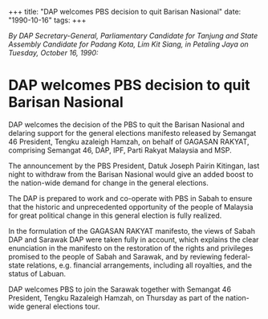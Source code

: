 +++ 
title: "DAP welcomes PBS decision to quit Barisan Nasional"
date: "1990-10-16"
tags:
+++

_By DAP Secretary-General, Parliamentary Candidate for Tanjung and State Assembly Candidate for Padang Kota, Lim Kit Siang, in Petaling Jaya on Tuesday, October 16, 1990:_

# DAP welcomes PBS decision to quit Barisan Nasional

DAP welcomes the decision of the PBS to quit the Barisan Nasional and delaring support for the general elections manifesto released by Semangat 46 President, Tengku azaleigh Hamzah, on behalf of GAGASAN RAKYAT, comprising Semangat 46, DAP, IPF, Parti Rakyat Malaysia and MSP.</u>

The announcement by the PBS President, Datuk Joseph Pairin Kitingan, last night to withdraw from the Barisan Nasional would give an added boost to the nation-wide demand for change in the general elections.

The DAP is prepared to work and co-operate with PBS in Sabah to ensure that the historic and unprecedented opportunity of the people of Malaysia for great political change in this general election is fully realized.

In the formulation of the GAGASAN RAKYAT manifesto, the views of Sabah DAP and Sarawak DAP were taken fully in account, which explains the clear enunciation in the manifesto on the restoration of the rights and privileges promised to the people of Sabah and Sarawak, and by reviewing federal-state relations, e.g. financial arrangements, including all royalties, and the status of Labuan.

DAP welcomes PBS to join the Sarawak together with Semangat 46 President, Tengku Razaleigh Hamzah, on Thursday as part of the nation-wide general elections tour.
 
